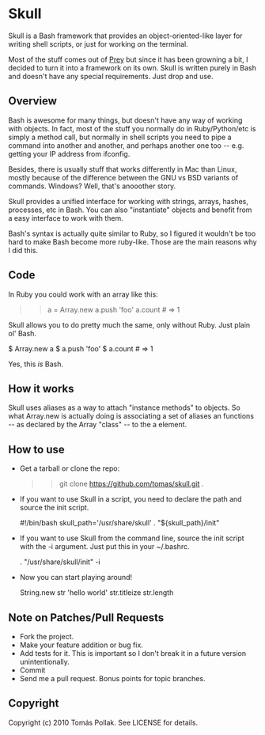 Skull
======

Skull is a Bash framework that provides an object-oriented-like layer for writing shell scripts, or just for working on the terminal.

Most of the stuff comes out of [Prey][1] but since it has been growning a bit, I decided to turn it into a framework on its own. Skull is written purely in Bash and doesn't have any special requirements. Just drop and use.

Overview
--------

Bash is awesome for many things, but doesn't have any way of working with objects. In fact, most of the stuff you normally do in Ruby/Python/etc is simply a method call, but normally in shell scripts you need to pipe a command into another and another, and perhaps another one too -- e.g. getting your IP address from ifconfig.

Besides, there is usually stuff that works differently in Mac than Linux, mostly because of the difference between the GNU vs BSD variants of commands. Windows? Well, that's anooother story.

Skull provides a unified interface for working with strings, arrays, hashes, processes, etc in Bash. You can also "instantiate" objects and benefit from a easy interface to work with them.

Bash's syntax is actually quite similar to Ruby, so I figured it wouldn't be too hard to make Bash become more ruby-like. Those are the main reasons why I did this.

Code
----

In Ruby you could work with an array like this:

  >> a = Array.new
  >> a.push 'foo'
  >> a.count # => 1

Skull allows you to do pretty much the same, only without Ruby. Just plain ol' Bash.

  \$ Array.new a
  \$ a.push 'foo'
  \$ a.count # => 1

Yes, this *is* Bash.

How it works
------------

Skull uses aliases as a way to attach "instance methods" to objects. So what Array.new is actually doing is associating a set of aliases an functions -- as declared by the Array "class" -- to the a element.

How to use
----------

- Get a tarball or clone the repo:

  >> git clone https://github.com/tomas/skull.git .

- If you want to use Skull in a script, you need to declare the path and source the init script.

	#!/bin/bash
  skull_path='/usr/share/skull'
  . "${skull_path}/init"

- If you want to use Skull from the command line, source the init script with the -i argument. Just put this in your ~/.bashrc.

  . "/usr/share/skull/init" -i

- Now you can start playing around!

	String.new str 'hello world'
	str.titleize
	str.length

Note on Patches/Pull Requests
-----------------------------

* Fork the project.
* Make your feature addition or bug fix.
* Add tests for it. This is important so I don't break it in a future version unintentionally.
* Commit
* Send me a pull request. Bonus points for topic branches.


Copyright
---------

Copyright (c) 2010 Tomás Pollak. See LICENSE for details.

[1]: https://github.com/tomas/prey
